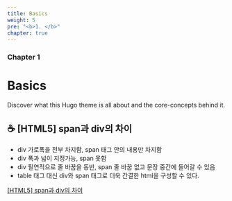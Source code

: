 ```yaml
---
title: Basics
weight: 5
pre: "<b>1. </b>"
chapter: true
---
```


### Chapter 1

# Basics

Discover what this Hugo theme is all about and the core-concepts behind it.

## ☕ [HTML5] span과 div의 차이

- div 가로폭을 전부 차지함, span 태그 안의 내용만 차지함
- div 폭과 넓이 지정가능, span 못함
- div 필연적으로 줄 바꿈을 동반, span 줄 바꿈 없고 문장 중간에 들어갈 수 있음
- table 태그 대신 div와 span 태그로 더욱 간결한 html을 구성할 수 있다.

[[HTML5] span과 div의 차이](https://mobicon.tistory.com/158)

